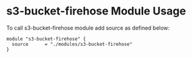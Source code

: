 # s3-bucket-firehose Module Usage #

To call s3-bucket-firehose module add source as defined below:
```
module "s3-bucket-firehose" {
  source      = "./modules/s3-bucket-firehose"
}
```
